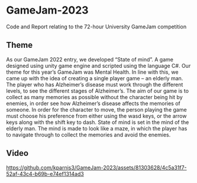 # GameJam-2023
Code and Report relating to the 72-hour University GameJam competition
## Theme
As our GameJam 2022 entry, we developed “State of mind”. A game designed
using unity game engine and scripted using the language C#.
Our theme for this year’s GameJam was Mental Health. In line with this, we
came up with the idea of creating a single player game – an elderly man. The
player who has Alzheimer’s disease must work through the different levels, to see
the different stages of Alzheimer’s.
The aim of our game is to collect as many memories as possible without the
character being hit by enemies, in order see how Alzheimer’s disease affects the
memories of someone.
In order for the character to move, the person playing the game must choose
his preference from either using the wasd keys, or the arrow keys along with the
shift key to dash.
State of mind is set in the mind of the elderly man. The mind is made to look
like a maze, in which the player has to navigate through to collect the memories
and avoid the enemies.

## Video
https://github.com/kparnis3/GameJam-2023/assets/81303628/4c5a31f7-52af-43c4-b69b-e74ef1314ad3

